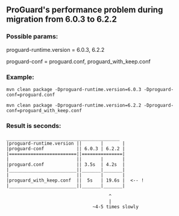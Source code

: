 ## ProGuard's performance problem during migration from 6.0.3 to 6.2.2

### Possible params:
proguard-runtime.version = 6.0.3, 6.2.2

proguard-conf = proguard.conf, proguard_with_keep.conf

### Example:

`mvn clean package -Dproguard-runtime.version=6.0.3 -Dproguard-conf=proguard.conf`
 
`mvn clean package -Dproguard-runtime.version=6.2.2 -Dproguard-conf=proguard_with_keep.conf`

### Result is seconds:
````
__________________________________________
|proguard-runtime.version ||       |       | 
|proguard-conf            || 6.0.3 | 6.2.2 | 
|=========================||===============|
|                         ||       |       |
|proguard.conf            || 3.5s  | 4.2s  |
|_________________________||_______|_______|
|                         ||       |       |
|proguard_with_keep.conf  ||  5s   | 19.6s |  <-- !
|_________________________||_______|_______|
                                     
                                      ^
                                      |
                                ~4-5 times slowly 
````